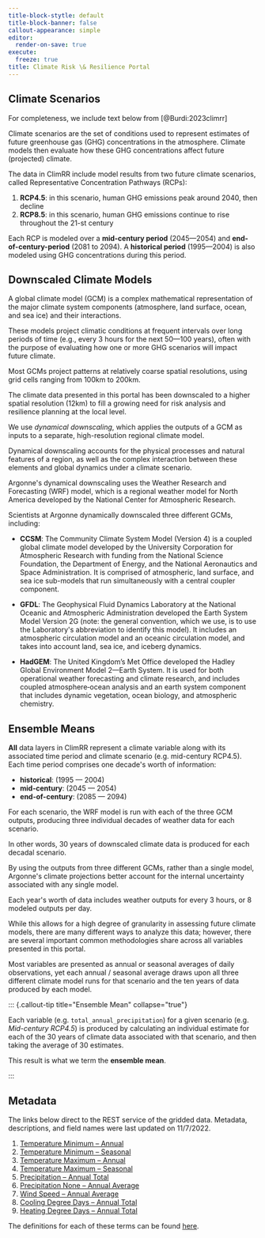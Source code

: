```yaml
---
title-block-stytle: default
title-block-banner: false
callout-appearance: simple
editor:
  render-on-save: true
execute:
  freeze: true
title: Climate Risk \& Resilience Portal
---
```







## Climate Scenarios

For completeness, we include text below from [@Burdi:2023climrr]

Climate scenarios are the set of conditions used to represent estimates of
future greenhouse gas (GHG) concentrations in the atmosphere. Climate models
then evaluate how these GHG concentrations affect future (projected) climate.

The data in ClimRR include model results from two future climate scenarios,
called Representative Concentration Pathways (RCPs):

1. **RCP4.5**: in this scenario, human GHG emissions peak around 2040, then
   decline
2. **RCP8.5**: in this scenario, human GHG emissions continue to rise
   throughout the 21-st century

Each RCP is modeled over a **mid-century period** (2045—2054) and
**end-of-century-period** (2081 to 2094). A **historical period** (1995—2004)
is also modeled using GHG concentrations during this period.

## Downscaled Climate Models

A global climate model (GCM) is a complex mathematical representation of the
major climate system components (atmosphere, land surface, ocean, and sea ice)
and their interactions.

These models project climatic conditions at frequent intervals over long
periods of time (e.g., every 3 hours for the next 50—100 years), often with the
purpose of evaluating how one or more GHG scenarios will impact future climate.

Most GCMs project patterns at relatively coarse spatial resolutions, using grid
cells ranging from 100km to 200km.

The climate data presented in this portal has been downscaled to a higher
spatial resolution (12km) to fill a growing need for risk analysis and
resilience planning at the local level.

We use _dynamical downscaling_, which applies the outputs of a GCM as inputs to
a separate, high-resolution regional climate model.

Dynamical downscaling accounts for the physical processes and natural features
of a region, as well as the complex interaction between these elements and
global dynamics under a climate scenario.

Argonne's dynamical downscaling uses the Weather Research and Forecasting (WRF)
model, which is a regional weather model for North America developed by the
National Center for Atmospheric Research.

Scientists at Argonne dynamically downscaled three different GCMs, including:

- **CCSM**: The Community Climate System Model (Version 4) is a coupled global
climate model developed by the University Corporation for Atmospheric Research
with funding from the National Science Foundation, the Department of Energy,
and the National Aeronautics and Space Administration. It is comprised of
atmospheric, land surface, and sea ice sub-models that run simultaneously
with a central coupler component.

- **GFDL**: The Geophysical Fluid Dynamics Laboratory at the National Oceanic
and Atmospheric Administration developed the Earth System Model Version 2G
(note: the general convention, which we use, is to use the Laboratory's
abbreviation to identify this model). It includes an atmospheric circulation
model and an oceanic circulation model, and takes into account land, sea ice,
and iceberg dynamics.

- **HadGEM**: The United Kingdom’s Met Office developed the Hadley Global
Environment Model 2—Earth System. It is used for both operational weather
forecasting and climate research, and includes coupled atmosphere‐ocean
analysis and an earth system component that includes dynamic vegetation, ocean
biology, and atmospheric chemistry.

## Ensemble Means

**All** data layers in ClimRR represent a climate variable along with its
associated time period and climate scenario (e.g. mid-century RCP4.5). Each
time period comprises one decade's worth of information:

- **historical**: (1995 — 2004)
- **mid-century**: (2045 — 2054)
- **end-of-century**: (2085 — 2094)

For each scenario, the WRF model is run with each of the three GCM outputs,
producing three individual decades of weather data for each scenario.

In other words, 30 years of downscaled climate data is produced for each
decadal scenario.

By using the outputs from three different GCMs, rather than a single model,
Argonne's climate projections better account for the internal uncertainty
associated with any single model.

Each year's worth of data includes weather outputs for every 3 hours, or 8
modeled outputs per day.

While this allows for a high degree of granularity in assessing future climate
models, there are many different ways to analyze this data; however, there are
several important common methodologies share across all variables presented in
this portal.

Most variables are presented as annual or seasonal averages of daily
observations, yet each annual / seasonal average draws upon all three different
climate model runs for that scenario and the ten years of data produced by each
model.


::: {.callout-tip title="Ensemble Mean" collapse="true"}

Each variable (e.g. `total_annual_precipitation`) for a given scenario (e.g.
_Mid-century RCP4.5_) is produced by calculating an individual estimate for
each of the 30 years of climate data associated with that scenario,  and then
taking the average of 30 estimates.

This result is what we term the **ensemble mean**.

:::

## Metadata

The links below direct to the REST service of the gridded data. Metadata,
descriptions, and field names were last updated on 11/7/2022.

1. [Temperature Minimum – Annual](https://disgeoportal.egs.anl.gov/arcgis/rest/services/CCRDS/Precipitation_Annual_Total_Inches/MapServer)
2. [Temperature Minimum – Seasonal](https://disgeoportal.egs.anl.gov/arcgis/rest/services/CCRDS/Precipitation_Annual_Total_Inches/MapServer)
3. [Temperature Maximum – Annual](https://disgeoportal.egs.anl.gov/arcgis/rest/services/CCRDS/Temperature_Maximum_Annual/MapServer)
4. [Temperature Maximum – Seasonal](https://disgeoportal.egs.anl.gov/arcgis/rest/services/CCRDS/Temperature_Maximum_Seasonal/MapServer)
5. [Precipitation – Annual Total](https://disgeoportal.egs.anl.gov/arcgis/rest/services/CCRDS/Precipitation_Annual_Total_Inches/MapServer)
6. [Precipitation None – Annual Average](https://disgeoportal.egs.anl.gov/arcgis/rest/services/CCRDS/Precipitation_ConsecutiveDaysZeroPrecipitation/MapServer)
7. [Wind Speed – Annual Average](https://disgeoportal.egs.anl.gov/arcgis/rest/services/CCRDS/Wind_Speed_MPH/MapServer)
8. [Cooling Degree Days – Annual Total](https://disgeoportal.egs.anl.gov/arcgis/rest/services/CCRDS/Cooling_Degree_Days_Annual/MapServer)
9. [Heating Degree Days – Annual Total](https://disgeoportal.egs.anl.gov/arcgis/rest/services/CCRDS/Heating_Degree_Days_Annual/MapServer)


The definitions for each of these terms can be found [here](qmd/ClimRR/definitions.qmd).



